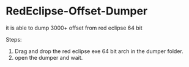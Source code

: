 # RedEclipse-Offset-Dumper
it is able to dump 3000+ offset from red eclipse 64 bit

Steps:
1. Drag and drop the red eclipse exe 64 bit arch in the dumper folder.
2. open the dumper and wait.

